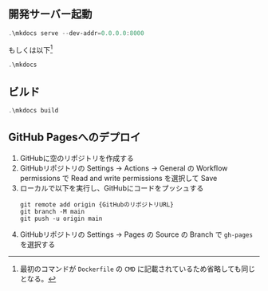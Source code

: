 ## 開発サーバー起動

```powershell
.\mkdocs serve --dev-addr=0.0.0.0:8000
```

もしくは以下[^serve]

```powershell
.\mkdocs
```

[^serve]: 最初のコマンドが `Dockerfile` の `CMD` に記載されているため省略しても同じとなる。

## ビルド

```powershell
.\mkdocs build
```

## GitHub Pagesへのデプロイ

1. GitHubに空のリポジトリを作成する
2. GitHubリポジトリの Settings -> Actions -> General の Workflow permissions で Read and write permissions を選択して Save
3. ローカルで以下を実行し、GitHubにコードをプッシュする
   ```
   git remote add origin {GitHubのリポジトリURL}
   git branch -M main
   git push -u origin main
   ```
4. GitHubリポジトリの Settings -> Pages の Source の Branch で `gh-pages` を選択する
